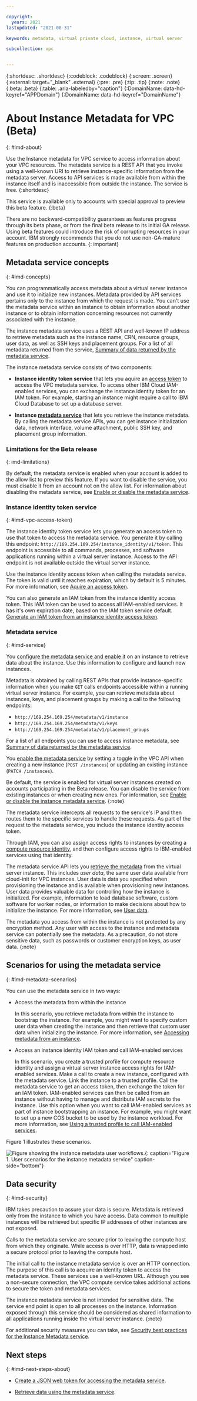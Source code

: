 ```yaml
---

copyright:
  years: 2021
lastupdated: "2021-08-31"

keywords: metadata, virtual private cloud, instance, virtual server

subcollection: vpc


---
```


{:shortdesc: .shortdesc}
{:codeblock: .codeblock}
{:screen: .screen}
{:external: target="_blank" .external}
{:pre: .pre}
{:tip: .tip}
{:note: .note}
{:beta: .beta}
{:table: .aria-labeledby="caption"}
{:DomainName: data-hd-keyref="APPDomain"}
{:DomainName: data-hd-keyref="DomainName"}

# About Instance Metadata for VPC (Beta)
{: #imd-about}

Use the Instance metadata for VPC service to access information about your VPC resources. The metadata service is a REST API that you invoke using a well-known URI to retrieve instance-specific information from the metadata server. Access to API services is made available from within the instance itself and is inaccessible from outside the instance. 
The service is free.
{:shortdesc}

This service is available only to accounts with special approval to preview this beta feature. 
{:beta}

There are no backward-compatibility guarantees as features progress through its beta phase, or from the final beta release to its initial GA release. Using beta features could introduce the risk of corrupting resources in your account. IBM strongly recommends that you do not use non-GA-mature features on production accounts.
{: important}

## Metadata service concepts
{: #imd-concepts}

You can programmatically access metadata about a virtual server instance and use it to initialize new instances. Metadata provided by API services pertains only to the instance from which the request is made. You can't use the metadata service within an instance to obtain information about another instance or to obtain information concerning resources not currently associated with the instance.

The instance metadata service uses a REST API and well-known IP address to retrieve metadata such as the instance name, CRN, resource groups, user data, as well as SSH keys and placement groups. For a list of all metadata returned from the service, [Summary of data returned by the metadata service](/docs/vpc?topic=vpc-imd-metadata-summary).

The instance metadata service consists of two components:

* **Instance identity token service** that lets you aquire an [access token](#imd-vpc-access-token) to access the VPC metadata service. To access other IBM Cloud IAM-enabled services, you can exchange the instance identity token for an IAM token. For example, starting an instance might require a call to IBM Cloud Database to set up a database server.

* **Instance [metadata service](#imd-service)** that lets you retrieve the instance metadata. By calling the metadata service APIs, you can get instance initialization data, network interface, volume attachment, public SSH key, and placement group information.

### Limitations for the Beta release
{: imd-limitations}

By default, the metadata service is enabled when your account is added to the allow list to preview this feature. If you want to disable the service, you must disable it from an account not on the allow list. For information about disabling the metadata service, see [Enable or disable the metadata service](/docs/vpc?topic=vpc-imd-configure-service#imd-metadata-service-enable).

### Instance identity token service
{: #imd-vpc-access-token}

The instance identity token service lets you generate an access token to use that token to access the metadata service. You generate it by calling this endpoint: `http://169.254.169.254/instance_identity/v1/token`. This endpoint is accessible to all commands, processes, and software applications running within a virtual server instance. Access to the API endpoint is not available outside the virtual server instance.

Use the instance identity access token when calling the metadata service. The token is valid until it reaches expiration, which by default is 5 minutes. For more information, see [Aquire an access token](/docs/vpc?topic=vpc-imd-configure-service#imd-json-token).

You can also generate an IAM token from the instance identity access token. This IAM token can be used to access all IAM-enabled services. It has it's own expiration date, based on the IAM token service default. [Generate an IAM token from an instance identity access token](/docs/vpc?topic=vpc-imd-configure-service&interface=api#imd-token-exchange).

### Metadata service
{: #imd-service}

You [configure the metadata service and enable it](/docs/vpc?topic=vpc-imd-configure-service) on an instance to retrieve data about the instance. Use this information to configure and launch new instances.

Metadata is obtained by calling REST APIs that provide instance-specific information when you make `GET` calls endpoints accessible within a running virtual server instance. For example, you can retrieve metadata about instances, keys, and placement groups by making a call to the following endpoints:

* `http://169.254.169.254/metadata/v1/instance`
* `http://169.254.169.254/metadata/v1/keys`
* `http://169.254.169.254/metadata/v1/placement_groups`

For a list of all endpoints you can use to access instance metadata, see [Summary of data returned by the metadata service](/docs/vpc?topic=vpc-imd-metadata-summary).

You [enable the metadata service](/docs/vpc?topic=vpc-imd-get-metadata#imd-metadata-service-enable) by setting a toggle in the VPC API when creating a new instance (`POST /instances`) or updating an existing instance (`PATCH /instances`). 

Be default, the service is enabled for virtual server instances created on accounts participating in the Beta release. You can disable the service from existing instances or when creating new ones. For information, see [Enable or disable the instance metadata service](/docs/vpc?topic=vpc-imd-configure-service&interface=ui#imd-metadata-service-enable).
{:note}

The metadata service intercepts all requests to the service's IP and then routes them to the specific services to handle these requests. As part of the request to the metadata service, you include the instance identity access token.

Through IAM, you can also assign access rights to instances by creating a [compute resource identity](/docs/vpc?topic=vpc-imd-trusted-profile-metadata), and then configure access rights to IBM-enabled services using that identity.

The metadata service API lets you [retrieve the metadata](/docs/vpc?topic=vpc-imd-get-metadata) from the virtual server instance. This includes _user data_, the same user data available from cloud-init for VPC instances. User data is data you specified when provisioning the instance and is available when provisioning new instances. User data provides valuable data for controlling how the instance is initialized. For example, information to load database software, custom software for worker nodes, or information to make decisions about how to initialize the instance. For more information, see [User data](/docs/vpc?topic=vpc-user-data).

The metadata you access from within the instance is not protected by any encryption method. Any user with access to the instance and metadata service can potentially see the metadata. As a precaution, do not store sensitive data, such as passwords or customer encryption keys, as user data.
{:note}

## Scenarios for using the metadata service
{: #imd-metadata-scenarios}

You can use the metadata service in two ways:

* Access the metadata from within the instance
  
  In this scenario, you retrieve metadata from within the instance to bootstrap the instance. For example, you might want to specify custom user data when creating the instance and then retrieve that custom user data when initializing the instance. For more information, see [Accessing metadata from an instance](/docs/vpc?topic=vpc-imd-access-instance-metadata).

* Access an instance identity IAM token and call IAM-enabled services

  In this scenario, you create a trusted profile for compute resource identity and assign a virtual server instance access rights for IAM-enabled services. Make a call to create a new instance, configured with the metadata service. Link the instance to a trusted profile. Call the metadata service to get an access token, then exchange the token for an IAM token. IAM-enabled services can then be called from an instance without having to manage and distribute IAM secrets to the instance. Use this option when you want to call IAM-enabled services as part of instance bootstrapping an instance. For example, you might want to set up a new COS bucket to be used by the instance workload. For more information, see [Using a trusted profile to call IAM-enabled services](/docs/vpc?topic=vpc-imd-trusted-profile-metadata).

Figure 1 illustrates these scenarios.

![Figure showing the instance metadata user workflows.](/images/metadata-service-user-workflow.png "Figure showing the instance metadata user workflows."){: caption="Figure 1. User scenarios for the instance metadata service" caption-side="bottom"}

## Data security
{: #imd-security}

IBM takes precaution to assure your data is secure. Metadata is retrieved only from the instance to which you have access. Data common to multiple instances will be retrieved but specific IP addresses of other instances are not exposed. 

Calls to the metadata service are secure prior to leaving the compute host from which they originate. While access is over HTTP, data is wrapped into a secure protocol prior to leaving the compute host.

The initial call to the instance metadata service is over an HTTP connection. The purpose of this call is to acquire an identity token to access the metadata service. These services use a well-known URL. Although you see a non-secure connection, the VPC compute service takes additional actions to secure the token and metadata services.

The instance metadata service is not intended for sensitive data. The service end point is open to all processes on the instance. Information exposed through this service should be considered as shared information to all applications running inside the virtual server instance.
{:note}

For additional security measures you can take, see [Security best practices for the Instance Metadata service](/docs/vpc?topic=vpc-imd-security-best-practices).

## Next steps
{: #imd-next-steps-about}

* [Create a JSON web token for accessing the metadata service](/docs/vpc?topic=vpc-imd-configure-service#imd-get-token).

* [Retrieve data using the metadata service](/docs/vpc?topic=vpc-imd-get-metadata).
